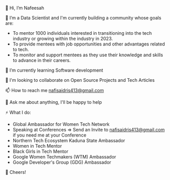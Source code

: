 👋 Hi, I’m Nafeesah

👀 I’m a Data Scientist and I'm currently building a community whose goals are:

- To mentor 1000 individuals interested in transitioning into the tech industry or growing within the industry in 2023.
- To provide mentees with job opportunities and other advantages related to tech.
- To monitor and support mentees as they use their knowledge and skills to advance in their careers.

🌱 I’m currently learning Software development

💞️ I'm looking to collaborate on Open Source Projects and Tech Articles

📫 How to reach me nafisaidris413@gmail.com 

💬 Ask me about anything, I'll be happy to help

⚡️ What I do:
- Global Ambassador for Women Tech Network
- Speaking at Conferences => Send an Invite to nafisaidris413@gmail.com if you need me at your Conference
- Northern Tech Ecosystem Kaduna State Ambassador
- Women in Tech Mentor
- Black Girls in Tech Mentor
- Google Women Techmakers (WTM) Ambassador
- Google Developer's Group (GDG) Ambassador

🥂 Cheers!
